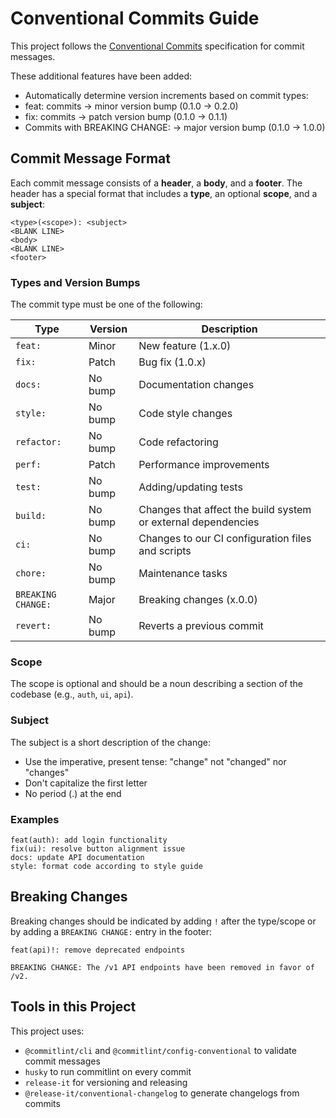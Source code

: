 # Conventional Commits Guide

This project follows the [Conventional Commits](https://www.conventionalcommits.org/) specification for commit messages.

These additional features have been added:

- Automatically determine version increments based on commit types:
- feat: commits → minor version bump (0.1.0 → 0.2.0)
- fix: commits → patch version bump (0.1.0 → 0.1.1)
- Commits with BREAKING CHANGE: → major version bump (0.1.0 → 1.0.0)

## Commit Message Format

Each commit message consists of a **header**, a **body**, and a **footer**. The header has a special format that includes a **type**, an optional **scope**, and a **subject**:

```
<type>(<scope>): <subject>
<BLANK LINE>
<body>
<BLANK LINE>
<footer>
```

### Types and Version Bumps

The commit type must be one of the following:

| Type               | Version | Description                                                   |
| ------------------ | ------- | ------------------------------------------------------------- |
| `feat:`            | Minor   | New feature (1.x.0)                                           |
| `fix:`             | Patch   | Bug fix (1.0.x)                                               |
| `docs:`            | No bump | Documentation changes                                         |
| `style:`           | No bump | Code style changes                                            |
| `refactor:`        | No bump | Code refactoring                                              |
| `perf:`            | Patch   | Performance improvements                                      |
| `test:`            | No bump | Adding/updating tests                                         |
| `build:`           | No bump | Changes that affect the build system or external dependencies |
| `ci:`              | No bump | Changes to our CI configuration files and scripts             |
| `chore:`           | No bump | Maintenance tasks                                             |
| `BREAKING CHANGE:` | Major   | Breaking changes (x.0.0)                                      |
| `revert:`          | No bump | Reverts a previous commit                                     |

### Scope

The scope is optional and should be a noun describing a section of the codebase (e.g., `auth`, `ui`, `api`).

### Subject

The subject is a short description of the change:

- Use the imperative, present tense: "change" not "changed" nor "changes"
- Don't capitalize the first letter
- No period (.) at the end

### Examples

```
feat(auth): add login functionality
fix(ui): resolve button alignment issue
docs: update API documentation
style: format code according to style guide
```

## Breaking Changes

Breaking changes should be indicated by adding `!` after the type/scope or by adding a `BREAKING CHANGE:` entry in the footer:

```
feat(api)!: remove deprecated endpoints

BREAKING CHANGE: The /v1 API endpoints have been removed in favor of /v2.
```

## Tools in this Project

This project uses:

- `@commitlint/cli` and `@commitlint/config-conventional` to validate commit messages
- `husky` to run commitlint on every commit
- `release-it` for versioning and releasing
- `@release-it/conventional-changelog` to generate changelogs from commits
